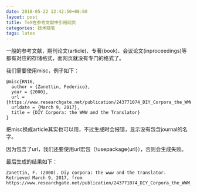 ```yaml
---
date: 2018-05-22 12:42:50+08:00
layout: post
title: TeX在参考文献中引用网页
categories: 技术随笔
tags: latex
---
```


一般的参考文献，期刊论文(article)、专著(book)、会议论文(inproceedings)等都有对应的存储格式，而网页就没有专门的格式了。

我们需要使用misc，例子如下：

```
@misc{RN16,
  author = {Zanettin, Federico},
  year = {2000},
  url = {https://www.researchgate.net/publication/243771074_DIY_Corpora_the_WWW_and_the_Translator},
  urldate = {March 9, 2017},
  title = {DIY Corpora: the WWW and the Translator}
}
```

把misc换成article其实也可以用，不过生成时会报错，显示没有包含journal的名字。

因为包含了url，我们还要使用url宏包（\usepackage{url}），否则会生成失败。

最后生成的结果如下：

```
Zanettin, F. (2000). Diy corpora: the www and the translator. Retrieved March 9, 2017, from https://www.researchgate.net/publication/243771074_DIY_Corpora_the_WWW_and_the_Translator 
```

